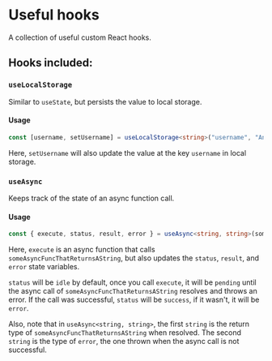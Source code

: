 # Useful hooks

A collection of useful custom React hooks.

## Hooks included:

### `useLocalStorage`

Similar to `useState`, but persists the value to local storage.

#### Usage

```typescript
const [username, setUsername] = useLocalStorage<string>("username", "Andrew");
```

Here, `setUsername` will also update the value at the key `username` in local storage.

### `useAsync`

Keeps track of the state of an async function call.

#### Usage

```typescript
const { execute, status, result, error } = useAsync<string, string>(someAsyncFuncThatReturnsAString);
```

Here, `execute` is an async function that calls `someAsyncFuncThatReturnsAString`, but also
updates the `status`, `result`, and `error` state variables.

`status` will be `idle` by default, once you call `execute`, it will be `pending` until the async call
of `someAsyncFuncThatReturnsAString` resolves and throws an error. If the call was successful, `status`
will be `success`, if it wasn't, it will be `error`.

Also, note that in `useAsync<string, string>`, the first `string` is the return type 
of `someAsyncFuncThatReturnsAString` when resolved. The second `string` is the type 
of `error`, the one thrown when the async call is not successful.
